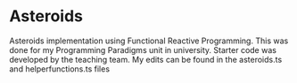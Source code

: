 # Asteroids
Asteroids implementation using Functional Reactive Programming. This was done for my Programming Paradigms unit in university. 
Starter code was developed by the teaching team. My edits can be found in the asteroids.ts and helperfunctions.ts files
